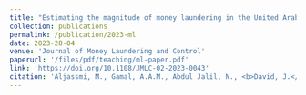 ```yaml
---
title: "Estimating the magnitude of money laundering in the United Arab Emirates (UAE): Evidence from the Currency Demand Approach (CDA)"
collection: publications
permalink: /publication/2023-ml
date: 2023-28-04
venue: 'Journal of Money Laundering and Control'
paperurl: '/files/pdf/teaching/ml-paper.pdf'
link: 'https://doi.org/10.1108/JMLC-02-2023-0043'
citation: 'Aljassmi, M., Gamal, A.A.M., Abdul Jalil, N., <b>David, J.</b>, & Viswanathan, K.K. (2023). &quot; Estimating the magnitude of money laundering in the United Arab Emirates (UAE): Evidence from the Currency Demand Approach (CDA).&quot; <i>Journal of Money Laundering and Control</i>, ahead-of-print. doi:10.1108/JMLC-02-2023-0043'
---
```

